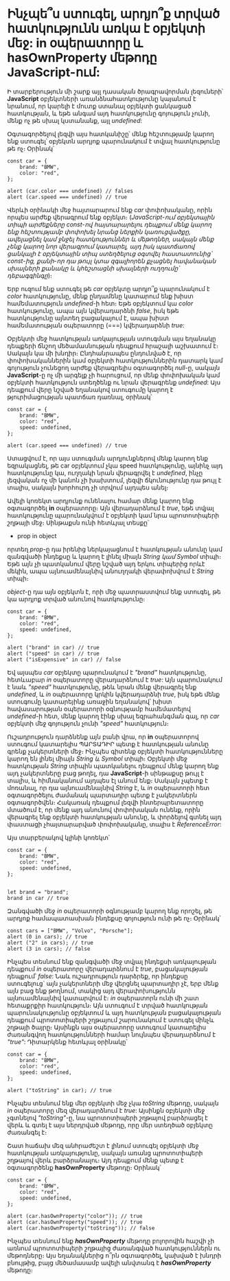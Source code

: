 # Ինչպե՞ս ստուգել, արդյո՞ք տրված հատկությունն առկա է օբյեկտի մեջ: in օպերատորը և hasOwnProperty մեթոդը JavaScript-ում:

Ի տարբերություն մի շարք այլ դասական ծրագրավորման լեզուների՝ **JavaScript** օբյեկտների առանձնահատկությունը կայանում է նրանում, որ կարելի է մուտք ստանալ օբյեկտի ցանկացած հատկության, և եթե անգամ այդ հատկությունը գոյություն չունի, մենք ոչ թե սխալ կստանանք, այլ _undefined_:

Օգտագործելով լեզվի այս հատկանիշը՝ մենք հեշտությամբ կարող ենք ստուգել՝ օբյեկտն արդյոք պարունակում է տվյալ հատկությունը թե ոչ։ Օրինակ՝

```
const car = {
    brand: "BMW",
    color: "red",
};

alert (car.color === undefined) // falses
alert (car.speed === undefined) // true
```

Վերևի օրինակի մեջ հայտարարում ենք _car_ փոփոխականը, որին որպես արժեք վերագրում ենք օբյեկտ։ (_JavaScript-ում օբյեկտային տիպի արժեքները const-ով հայտարարելու դեպքում մենք կարող ենք հեշտությամբ փոփոխել նրանց ներքին կառուցվածքը, ավելացնել կամ ջնջել հատկություններ և մեթոդներ, սակայն մենք չենք կարող նոր վերագրում կատարել, այդ իսկ պատճառով ցանկալի է օբյեկտային տիպ ստեղծելուց օգտվել հաստատունից՝ const-ից, քանի-որ դա թույլ կտա զգալիորեն քչացնել հավանական սխալների քանակը և կհեշտացնի սխալների ուղղումը՝ դեբագգինգը_)։

Երբ ուզում ենք ստուգել թե _car_ օբյեկտը արդյո՞ք պարունակում է _color_ հատկությունը, մենք ընդամենը կատարում ենք խիստ համեմատություն _undefined_-ի հետ։ Եթե օբյեկտում կա _color_ հատկությունը, ապա այն կվերադարձնի _false_, իսկ եթե հատկությունը այնտեղ բացակայում է, ապա խիստ համեմատության օպերատորը (===) կվերադարձնի _true_:

Օբյեկտի մեջ հատկության առկայության ստուգման այս եղանակը դեպքերի ճնշող մեծամասնության դեպքում հրաշալի աշխատում է։ Սակայն կա մի խնդիր։ Ընդհանրապես ընդունված է, որ փոփոխականներին կամ օբյեկտի հատկություններին դատարկ կամ գոյություն չունեցող արժեք վերագրելիս օգտագործել _null_-ը, սակայն **JavaScript**-ը ոչ մի արգելք չի հարուցում, որ մենք փոփոխական կամ օբյեկտի հատկություն ստեղծենք ու նրան վերագրենք _undefined_: Այս դեպքում վերը նշված եղանակով ստուգումը կարող է թյուրիմացության պատճառ դառնալ, օրինակ՝

```
const car = {
    brand: "BMW",
    color: "red",
    speed: undefined,
};

alert (car.speed === undefined) // true
```

Ստացվում է, որ այս ստուգման արդյունքներով մենք կարող ենք եզրակացնել, թե car օբյեկտում չկա speed հատկությունը, այնինչ այդ հատկությունը կա, ուղղակի նրան վերագրվել է _undefined_, ինչը լեզվական ոչ մի կանոն չի խախտում, լեզվի ճկունությունը դա թույլ է տալիս, սակայն խորհուրդ չի տրվում այդպես անել։

Ավելի կոռեկտ արդյունք ունենալու համար մենք կարող ենք օգտագործել **in** օպերատորը։ Այն վերադարձնում է _true_, եթե տվյալ հատկությունը պարունակվում է օբյեկտի կամ նրա պրոտոտիպերի շղթայի մեջ։ Սինթաքսն ունի հետևյալ տեսքը՝

- prop in object

որտեղ _prop_-ը դա իրենից ներկայացնում է հատկության անունը կամ զանգվածի ինդեքսը և կարող է լինել միայն _String կամ Symbol_ տիպի։ Եթե այն չի պատկանում վերը նշված այդ երկու տիպերից որևէ մեկին, ապա այնուամենայնիվ անուղղակի վերափոխվում է _String_ տիպի։

_object_-ը դա այն օբյեկտն է, որի մեջ պատրաստվում ենք ստուգել, թե կա արդյոք տրված անունով հատկությունը։

```
const car = {
    brand: "BMW",
    color: "red",
    speed: undefined,
};

alert ("brand" in car) // true
alert ("speed" in car) // true
alert ("isExpensive" in car) // false
```

Եվ այսպես _car_ օբյեկտը պարունակում է _"brand"_ հատկությունը, հետևաբար _in_ օպերատորը վերադարձնում է _true_: Այն պարունակում է նաև _"speed"_ հատկությունը, թեև նրան մենք վերագրել ենք _undefined_, և _in_ օպերատորը կրկին կվերադարձնի _true_, իսկ եթե մենք ստուգումը կատարեյինք առաջին եղանակով՝ խիստ հավասարության օպերատորի օգնությամբ համեմատելով _undefined_-ի հետ, մենք կարող էինք սխալ եզրահանգման գալ, որ _car_ օբյեկտի մեջ գոյություն չունի _"speed"_ հատկություն։

Ուշադրություն դարձնենք այն բանի վրա, որ **in** օպերատորով ստուգում կատարելիս ՊԱՐՏԱԴԻՐ պետք է հատկության անունը գրենք չակերտների մեջ։ Ինչպես գիտենք օբյեկտի հատկությունները կարող են լինել միայն _String և Symbol_ տիպի։ Օբյեկտի մեջ հատկության _String_ տիպին պատկանելու դեպքում մենք կարող ենք այդ չակերտները բաց թողել, դա **JavaScript**-ի սինթաքսը թույլ է տալիս, և հիմնականում այդպես էլ անում ենք։ Սակայն չպետք է մոռանալ, որ դա այնուամենայնիվ _String_ է, և _in_ օպերատորի հետ օգտագործելու ժամանակ պարտադիր պետք է չակերտներն օգտագործվեն։ Հակառակ դեպքում լեզվի ինտերպրետատորը մտածում է, որ մենք այդ անունով փոփոխական ունենք, որին վերագրել ենք օբյեկտի հատկության անունը, և փորձելով գտնել այդ փաստացի չհայտարարված փոփոխականը, տալիս է _ReferenceError_:

Այս տարբերակով կլինի կոռեկտ՝

```
const car = {
    brand: "BMW",
    color: "red",
    speed: undefined,
};


let brand = "brand";
brand in car // true
```

Զանգվածի մեջ _in_ օպերատորի օգնությամբ կարող ենք որոշել, թե արդյոք համապատասխան ինդեքսը գոյություն ունի թե ոչ։ Օրինակ՝

```
const cars = ["BMW", "Volvo", "Porsche"];
alert (0 in cars); // true
alert ("2" in cars); // true
alert (3 in cars); // false
```

Ինչպես տեսնում ենք զանգվածի մեջ տվյալ ինդեքսի առկայության դեպքում _in_ օպերատորը վերադարձնում է _true_, բացակայության դեպքում՝ _false_: Նաև ուշադրություն դարձրեք, որ ինդեքսը ստուգելուց` այն չակերտների մեջ վերցնել պարտադիր չէ, երբ մենք այն բաց ենք թողնում, տակից այդ վերափոխությունն այնուամենայնիվ կատարվում է։ _in_ օպերատորն ունի մի շատ հետաքրքիր հատկություն։ Այն ստուգում է տրված հատկության պարունակությունը օբյեկտում և այդ հատկության բացակայության դեպքում պրոտոտիպերի շղթայում շարունակում է ստուգել մինչև շղթայի ծայրը։ Այսինքն այս օպերատորը ստուգում կատարելիս ժառանգվող հատկությունների համար նույնպես վերադարձնում է _"true"_: Դիտարկենք հետևյալ օրինակը՝

```
const car = {
    brand: "BMW",
    color: "red",
    speed: undefined,
};

alert ("toString" in car); // true
```

Ինչպես տեսնում ենք մեր օբյեկտի մեջ չկա _toString_ մեթոդը, սակայն _in_ օպերատորը մեզ վերադարձնում է _true_: Այսինքն օբյեկտի մեջ չգտնելով _"toString"_-ը, նա պրոտոտիպերի շղթայով բարձրացել է վերև և գտել է այս ներդրված մեթոդը, որը մեր ստեղծած օբյեկտը ժառանգել է։

Շատ հաճախ մեզ անհրաժեշտ է լինում ստուգել օբյեկտի մեջ հատկության առկայությունը, սակայն առանց պրոտոտիպերի շղթայով վերև բարձրանալու։ Այդ դեպքում մենք պետք է օգտագործենք **hasOwnProperty** մեթոդը։ Օրինակ՝

```
const car = {
    brand: "BMW",
    color: "red",
    speed: undefined,
};

alert (car.hasOwnProperty("color")); // true
alert (car.hasOwnProperty("speed")); // true
alert (car.hasOwnProperty("toString")); // false
```

Ինչպես տեսնում ենք **_hasOwnProperty_** մեթոդը բոլորովին հաշվի չի առնում պրոտոտիպերի շղթայից ժառանգված հատկություններն ու մեթոդները։ Այս եղանակներից ո՞րն օգտագործել, կախված է խնդրի բնույթից, բայց մեծամասամբ ավելի անվտանգ է **_hasOwnProperty_** մեթոդը։
